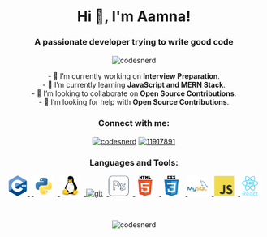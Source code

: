 <h1 align="center">Hi 👋, I'm Aamna!</h1>
<h3 align="center">A passionate developer trying to write good code</h3>

<p align="center"> 
  <img align="center" src="https://komarev.com/ghpvc/?username=codesnerd&label=Profile%20views&color=24a8f9&style=flat" alt="codesnerd" />
</p>

<p align="center">
  - 🔭 I’m currently working on <b>Interview Preparation</b>.<br />- 🌱 I’m currently learning <b>JavaScript and MERN Stack</b>.<br />- 👯 I’m looking to collaborate on <b>Open Source Contributions</b>.<br />- 🤝 I’m looking for help with <b>Open Source Contributions</b>.
</p>

<h3 align="center">Connect with me:</h3>
<p align="center">
  <a href="https://linkedin.com/in/codesnerd" target="blank"><img align="center" src="https://cdn.jsdelivr.net/npm/simple-icons@3.0.1/icons/linkedin.svg" alt="codesnerd" height="30" width="40" /></a>
  <a href="https://stackoverflow.com/users/11917891" target="blank"><img align="center" src="https://cdn.jsdelivr.net/npm/simple-icons@3.0.1/icons/stackoverflow.svg" alt="11917891" height="30" width="40" /></a>
</p>

<h3 align="center">Languages and Tools:</h3>
<p align="center">
  <!-- C++ -->
  <a href="https://www.w3schools.com/cpp/" target="_blank"> <img src="https://raw.githubusercontent.com/devicons/devicon/master/icons/cplusplus/cplusplus-original.svg" alt="cplusplus" width="40" height="40"/> </a>
  <!-- Python -->
  &nbsp;<a href="https://www.python.org" target="_blank"> <img src="https://raw.githubusercontent.com/devicons/devicon/master/icons/python/python-original.svg" alt="python" width="40" height="40"/></a>
  <!-- Ubuntu -->
  &nbsp;<a href="https://www.linux.org/" target="_blank"> <img src="https://raw.githubusercontent.com/devicons/devicon/master/icons/linux/linux-original.svg" alt="linux" width="40" height="40"/></a>
  <!-- Git -->
  &nbsp;<a href="https://git-scm.com/" target="_blank"> <img src="https://www.vectorlogo.zone/logos/git-scm/git-scm-icon.svg" alt="git" width="40" height="40"/></a>
  <!-- Photoshop -->
  &nbsp;<a href="https://www.photoshop.com/en" target="_blank"> <img src="https://raw.githubusercontent.com/devicons/devicon/master/icons/photoshop/photoshop-line.svg" alt="photoshop" width="40" height="40"/></a>
  <!-- HTML5 -->
  &nbsp;<a href="https://www.w3.org/html/" target="_blank"> <img src="https://raw.githubusercontent.com/devicons/devicon/master/icons/html5/html5-original-wordmark.svg" alt="html5" width="40" height="40"/></a>
  <!-- CSS3 -->
  &nbsp;<a href="https://www.w3schools.com/css/" target="_blank"> <img src="https://raw.githubusercontent.com/devicons/devicon/master/icons/css3/css3-original-wordmark.svg" alt="css3" width="40" height="40"/></a>
  <!-- MySQL -->
  &nbsp;<a href="https://www.mysql.com/" target="_blank"> <img src="https://raw.githubusercontent.com/devicons/devicon/master/icons/mysql/mysql-original-wordmark.svg" alt="mysql" width="40" height="40"/></a>
  <!-- JavaScript -->
  &nbsp;<a href="https://developer.mozilla.org/en-US/docs/Web/JavaScript" target="_blank"> <img src="https://raw.githubusercontent.com/devicons/devicon/master/icons/javascript/javascript-original.svg" alt="javascript" width="40" height="40"/></a>
  <!-- React -->
  &nbsp;<a href="https://reactjs.org/" target="_blank"> <img src="https://raw.githubusercontent.com/devicons/devicon/master/icons/react/react-original-wordmark.svg" alt="react" width="40" height="40"/></a>
</p>
<br />

<p align="center">
  <img src="https://github-readme-stats.vercel.app/api/top-langs?username=codesnerd&show_icons=true&locale=en&layout=compact" alt="codesnerd" />
  <!-- GitHub Stats: -->
  <!-- &nbsp;<img src="https://github-readme-stats.vercel.app/api?username=codesnerd&show_icons=true&locale=en" alt="codesnerd" /> -->
</p>
